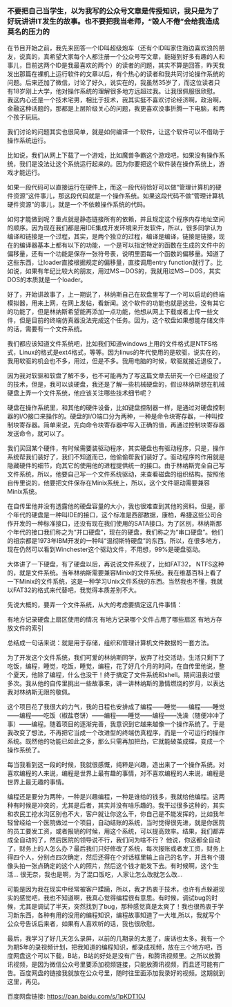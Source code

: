 ### 不要把自己当学生，以为我写的公众号文章是传授知识，我只是为了好玩讲讲IT发生的故事。也不要把我当老师，“毁人不倦”会给我造成莫名的压力的
在节目开始之前，我先来回答一个ID叫超级炮车（还有个ID叫家住海边喜欢浪的朋友，说真的，真希望大家每个人都注册一个公众号写文章，能碰到好多有趣的人和事儿，目前这两个ID是我最喜欢的两个）的读者的问题，其实不算是回答，昨天我发出那篇在裸机上运行软件的文章以后，有个热心的读者和我共同讨论操作系统的问题。后来还加了微信，讨论了好久，说实在的，我虽然35岁了，而这位读者只有18岁刚上大学，他对操作系统的理解很多地方远超过我。让我很佩服很欣慰。我这内心还是一个技术宅男，相比于技术，我其实挺不喜欢讨论经济啊，政治啊，金融这种话题的，那都是上层阶级关心的问题，我更喜欢没事折腾一下电脑，和两个孩子玩玩。

我们讨论的问题其实也很简单，就是如何编译一个软件，让这个软件可以不借助于操作系统运行。

比如说，我们从网上下载了一个游戏，比如魔兽争霸这个游戏吧，如果没有操作系统，我们是没法让这个系统运行起来的。因为你要把这个软件装在操作系统上，游戏才能运行。

如果一段代码可以直接运行在硬件上，而这一段代码恰好可以做“管理计算机的硬件资源”这件事儿，那这段代码就是一个操作系统。如果这段代码不做“管理计算机硬件资源”的事儿，就是一个不依赖操作系统的代码。

如何才能做到呢？重点就是静态链接所有的依赖，并且规定这个程序内存地址空间的顺序。因为现在我们都是用IDE集成开发环境来开发软件，所以，很多同学认为编译和链接是一个过程，其实，是两个独立的过程，编译是编译，链接是链接，现在的编译器基本上都有以下的功能，一个是可以指定特定的函数在生成的文件中的偏移量，还有一个功能是保存一张符号表，说明里面每一个函数的偏移量。知道了这些东西，让loader直接根据规定的偏移量，直接调用entry function就行了。比如说，如果有年纪比较大的朋友，用过MS－DOS的，我就用过MS－DOS，其实DOS的本质就是一个loader。

好了，开始讲故事了，上一期说了，林纳斯自己在软盘里写了一个可以启动的终端模拟器，用来上网，在网上发帖，看新闻。这个软件的功能也就是这些，没有其它的功能了，但是林纳斯希望能再添加一点功能，他想从网上下载或者上传一些文件，但是目前的终端仿真器没法完成这个任务。因为，这个软盘如果想能存储文件的话，需要有一个文件系统。

我们都应该知道文件系统吧，比如我们知道windows上用的文件格式是NTFS格式，Linux的格式是ext4格式，等等。因为linus的年代使用的是软驱，说实在的，我用软驱的机会也不多，用过，但是不多。我用电脑的时候，软驱就接近退役了。

因为我对软驱和软盘了解不多，也不可能再为了写这篇文章去研究一个已经退役了的技术，但是，我可以谈硬盘，我还是了解一些机械硬盘的，假设林纳斯想在机械硬盘上弄一个文件系统，他应该关注哪些技术细节呢？

硬盘在操作系统里，和其他的硬件设备，比如键盘控制器一样，是通过对硬盘控制器的I/O接口来操作的。硬盘的I/O端口分为两种，一种是命令块寄存器，一种叫控制块寄存器。简单来说，先向命令块寄存器中写入正确的值，再通过控制块寄存器发送命令，就可以了。

我们买回某个硬件，有时候需要装驱动程序，其实硬盘也有驱动程序，只是，操作系统帮我们装好了，我们不知道而已，他偷偷帮我们装好了。驱动程序的作用就是隐藏硬件的细节，向其它的使用他的进程提供统一的接口。由于林纳斯完全自己写文件系统，所以，他要自己写一个文件系统驱动，来查看磁盘的组织结构。按照他自传里说的，他要把文件保存在Minix系统上，所以，这个文件驱动需要兼容Minix系统。

在自传里他并没有透露他的硬盘容量的大小，我也很难查到其他的资料。但是，那个年代的硬盘是一种叫IDE的接口，这个标准是西部数据，康柏，希捷这些公司合作开发的一种标准接口，还没有现在我们使用的SATA接口。为了区别，林纳斯那个年代的接口我们称之为“并口硬盘”，现在的硬盘，我们称之为“串口硬盘”。他们的祖宗都是1973年IBM开发的一种叫“温彻斯特硬盘”的东西。所以，在很多地方，现在仍然可以看到Winchester这个驱动文件，不用想，99%是硬盘驱动。

大体讲了一下硬盘，有了硬盘以后，再说说文件系统了，比如FAT32， NTFS这种的，就是文件系统。当年林纳斯需要兼容Minix的文件系统。我在维基百科上看了一下Minix的文件系统，这是一种学习Unix文件系统的东西。当然我也不懂，我就以FAT32的格式来代替吧，我觉得本质差别不大。

先说大概的，要弄一个文件系统，从大的考虑要搞定这几件事情：

有地方记录硬盘上扇区使用的情况
有地方记录哪个文件占用了哪些扇区
有地方存放文件的索引

总结成一句话来说：就是用于存储，组织和管理计算机文件数据的一套方法。

为了开发这个文件系统，我们可爱的林纳斯同学，放弃了社交活动，生活只剩下了吃饭，编程，睡觉，吃饭，睡觉，编程，花了好几个月的时间，在自传里他说，整个夏天，他除了编程，什么也没干！终于搞定了文件系统和shell。期间沮丧过很多次。我从他的自传里挑出一些故事来，讲一讲林纳斯的激情燃烧的岁月，以表达我对林纳斯无限的敬佩。

这个项目花了我很大的力气，我的日程也安排成了编程——睡觉——编程——睡觉——编程——吃饭（椒盐卷饼）——编程——睡觉——编程——洗澡（随便冲冲了事）——编程。随着项目的逐渐完善，我意识到它越来越像一个操作系统了。于是我改变了想法，不再把它当成一个改进型的终端仿真程序，而是一个可运行的操作系统。既然他的功能已如此之多，那么只需再加把劲，它就能破茧成蝶，变成一个操作系统了。

每当我看到这一段的时候，我就很感慨，纯粹是兴趣，造出来了一个操作系统。对喜欢编程的人来说，编程是世界上最有趣的事情，对不喜欢编程的人来说，编程是世界上最无趣的事情。

编程还是要分为两种，一种是兴趣编程，一种是谁给的钱多，我就给他编程。这两种有时候是冲突的，尤其是后者，其实并没有啥乐趣的。我干过很多这种的，其实和农民工挖水沟区别也不大，客户就让你这么干，你自己是不能发挥的，比如我年轻曾经给一个医院做过一个项目，自动结账的系统，当时觉得很先进，就是你医院的员工要发工资，或者报销的时候，用这个系统，可以提高效率。结果，我们都弄成全自动的了，然后医院的领导说不行，我们问为啥不行？ 他说，你这都全自动了，财务上的人怎么办？最后我们只好修改了系统，每次报账或者发工资，财务上得四个人，分别点四次确定，然后还得在个对话框里输上自己的名字，并且有个摄像头拍一张点确定的这个人的照片，然后这个钱才能发下去。有时候啊，这个生活… 很无奈，我也是啊，为了混口饭吃，人家让怎么改就怎么改...

可能是因为我在现实中经常被客户蹂躏，所以，我才热衷于技术，也许有点躲避现实的感觉吧，我也不知道啊，我真心觉得编程很有意思。有时候，调试bug的时候，尤其是调试了半天，突然找到了bug，那种感觉真是太爽了！我也很热衷于学习新东西，各种有用的没用的编程知识，编程故事知道了一大堆,所以，我就写个公众号告诉后来者，如果有人喜欢听的话，我也很欣慰。

最后，我学习了好几天怎么录屏，以前的几期录的太差了，废话也太多。我有一个为期5年的录视频计划，把我知道的编程知识，都录成视频，放在三个地方吧，百度网盘这个可以下载，B站，B站的好处是没有广告，和腾讯视频里。之所以放腾讯视频，是因为微信公众号里要添加视频链接，只能放腾讯视频，而且还可能有广告。百度网盘的链接我就放在公众号里，随时往里面添加我录好的视频。这期就到这里，再见。

百度网盘链接:  https://pan.baidu.com/s/1pKDT10J
